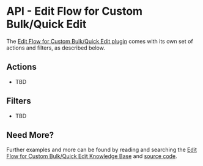 # API - Edit Flow for Custom Bulk/Quick Edit

The [Edit Flow for Custom Bulk/Quick Edit plugin](http://wordpress.org/plugins/edit-flow/) comes with its own set of actions and filters, as described below.

## Actions

* TBD

## Filters

* TBD

## Need More?

Further examples and more can be found by reading and searching the [Edit Flow for Custom Bulk/Quick Edit Knowledge Base](https://nodedesk.zendesk.com/hc/en-us/sections/200861112-WordPress-FAQs) and [source code](https://github.com/michael-cannon/cbqe-edit-flow).
